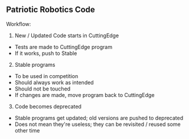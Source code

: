 ## Patriotic Robotics Code

Workflow:

1) New / Updated Code starts in CuttingEdge
- Tests are made to CuttingEdge program
- If it works, push to Stable
2) Stable programs
- To be used in competition
- Should always work as intended
- Should not be touched
- If changes are made, move program back to CuttingEdge
3) Code becomes deprecated
- Stable programs get updated; old versions are pushed to deprecated
- Does not mean they're useless; they can be revisited / reused some other time
